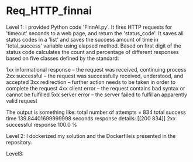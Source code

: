 # Req_HTTP_finnai
Level 1: I provided Python code 'FinnAI.py'. 
It fires HTTP requests for 'timeout' seconds to a web page, and return the 'status_code'.
It saves all status codes in a 'list' and saves the success amount of time in 'total_success' variable using elapsed method.
Based on first digit of the status code calculates the count and percentage of different responses based on five classes defined by the standard:

1xx informational response – the request was received, continuing process
2xx successful – the request was successfully received, understood, and accepted
3xx redirection – further action needs to be taken in order to complete the request
4xx client error – the request contains bad syntax or cannot be fulfilled
5xx server error – the server failed to fulfil an apparently valid request

The output is something like:
total number of attempts =  834
total success time 139.84401699999998 seconds
response details: 
[[200 834]]
2xx successful response 100.0 %

Level 2:
I dockerized my solution and the Dockerfileis presented in the repository. 

Level3:
